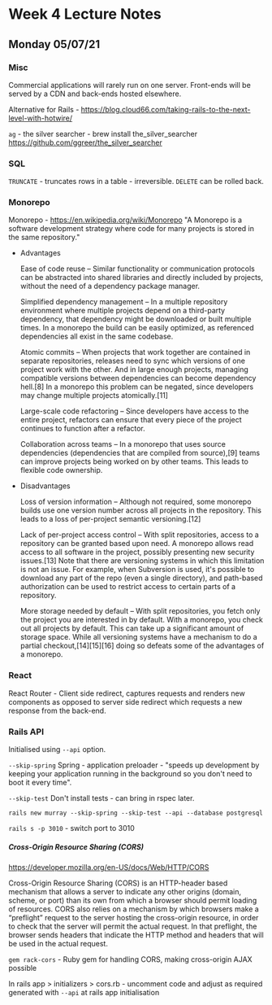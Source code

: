 # Week 4 Lecture Notes

## Monday 05/07/21

### Misc

Commercial applications will rarely run on one server.
Front-ends will be served by a CDN and back-ends hosted elsewhere.

Alternative for Rails - https://blog.cloud66.com/taking-rails-to-the-next-level-with-hotwire/

`ag` - the silver searcher - brew install the_silver_searcher
https://github.com/ggreer/the_silver_searcher

### SQL

`TRUNCATE` - truncates rows in a table - irreversible.
`DELETE` can be rolled back.

### Monorepo

Monorepo - https://en.wikipedia.org/wiki/Monorepo
"A Monorepo is a software development strategy where code for many projects is stored in the same repository."

- Advantages

    Ease of code reuse – Similar functionality or communication protocols can be abstracted into shared libraries and directly included by projects, without the need of a dependency package manager.

    Simplified dependency management – In a multiple repository environment where multiple projects depend on a third-party dependency, that dependency might be downloaded or built multiple times. In a monorepo the build can be easily optimized, as referenced dependencies all exist in the same codebase.

    Atomic commits – When projects that work together are contained in separate repositories, releases need to sync which versions of one project work with the other. And in large enough projects, managing compatible versions between dependencies can become dependency hell.[8] In a monorepo this problem can be negated, since developers may change multiple projects atomically.[11]

    Large-scale code refactoring – Since developers have access to the entire project, refactors can ensure that every piece of the project continues to function after a refactor.

    Collaboration across teams – In a monorepo that uses source dependencies (dependencies that are compiled from source),[9] teams can improve projects being worked on by other teams. This leads to flexible code ownership.

- Disadvantages

    Loss of version information – Although not required, some monorepo builds use one version number across all projects in the repository. This leads to a loss of per-project semantic versioning.[12]

    Lack of per-project access control – With split repositories, access to a repository can be granted based upon need. A monorepo allows read access to all software in the project, possibly presenting new security issues.[13] Note that there are versioning systems in which this limitation is not an issue. For example, when Subversion is used, it's possible to download any part of the repo (even a single directory), and path-based authorization can be used to restrict access to certain parts of a repository.

    More storage needed by default – With split repositories, you fetch only the project you are interested in by default. With a monorepo, you check out all projects by default. This can take up a significant amount of storage space. While all versioning systems have a mechanism to do a partial checkout,[14][15][16] doing so defeats some of the advantages of a monorepo.

### React

React Router - Client side redirect, captures requests and renders new components as opposed to server side redirect which requests a new response from the back-end.

### Rails API

Initialised using `--api` option.

`--skip-spring`
Spring - application preloader - "speeds up development by keeping your application running in the background so you don't need to boot it every time".

`--skip-test`
Don't install tests - can bring in rspec later.

`rails new murray --skip-spring --skip-test --api --database postgresql`

`rails s -p 3010` - switch port to 3010

##### Cross-Origin Resource Sharing (CORS)

https://developer.mozilla.org/en-US/docs/Web/HTTP/CORS

Cross-Origin Resource Sharing (CORS) is an HTTP-header based mechanism that allows a server to indicate any other origins (domain, scheme, or port) than its own from which a browser should permit loading of resources. CORS also relies on a mechanism by which browsers make a “preflight” request to the server hosting the cross-origin resource, in order to check that the server will permit the actual request. In that preflight, the browser sends headers that indicate the HTTP method and headers that will be used in the actual request.

`gem rack-cors` - Ruby gem for handling CORS, making cross-origin AJAX possible

In rails app > initializers > cors.rb - uncomment code and adjust as required
generated with `--api` at rails app initialisation



